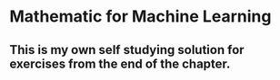 # Mathematic for Machine Learning
## This is my own self studying solution for exercises from the end of the chapter.

